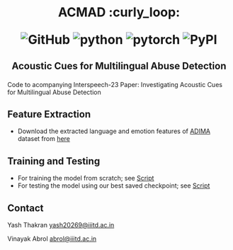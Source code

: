 <h1 align="center">
<p>ACMAD :curly_loop:</p>
<p align="center">
<img alt="GitHub" src="https://img.shields.io/github/license/cross-caps/AFLI?color=green&logo=GNU&logoColor=green">
<img alt="python" src="https://img.shields.io/badge/python-%3E%3D3.8-blue?logo=python">
<img alt="pytorch" src="https://img.shields.io/badge/pytorch-%3E%3D1.8-orange?logo=pytorch">
<img alt="PyPI" src="https://img.shields.io/badge/release-v1.0-brightgreen?logo=apache&logoColor=brightgreen">
</p>
</h1>

<h2 align="center">
<p>Acoustic Cues for Multilingual Abuse Detection</p>
</h2>

Code to acompanying Interspeech-23 Paper:
Investigating Acoustic Cues for Multilingual Abuse Detection

## Feature Extraction

- Download the extracted language and emotion features of [ADIMA](https://sharechat.com/research/adima) dataset from [here](https://tinyurl.com/extractedfeatures) 

## Training and Testing

- For training the model from scratch; see [Script](./train.py)
- For testing the model using our best saved checkpoint; see [Script](./test.py)

## Contact

Yash Thakran <yash20269@iiitd.ac.in>

Vinayak Abrol <abrol@iiitd.ac.in>
